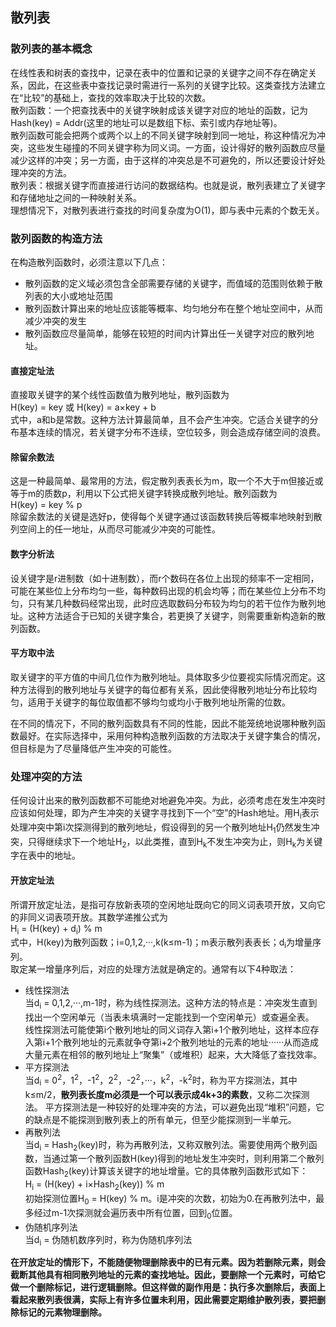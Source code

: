 ## 散列表  
### 散列表的基本概念  
在线性表和树表的查找中，记录在表中的位置和记录的关键字之间不存在确定关系，因此，在这些表中查找记录时需进行一系列的关键字比较。这类查找方法建立在“比较”的基础上，查找的效率取决于比较的次数。  
散列函数：一个把查找表中的关键字映射成该关键字对应的地址的函数，记为Hash(key) = Addr(这里的地址可以是数组下标、索引或内存地址等)。  
散列函数可能会把两个或两个以上的不同关键字映射到同一地址，称这种情况为冲突，这些发生碰撞的不同关键字称为同义词。一方面，设计得好的散列函数应尽量减少这样的冲突；另一方面，由于这样的冲突总是不可避免的，所以还要设计好处理冲突的方法。  
散列表：根据关键字而直接进行访问的数据结构。也就是说，散列表建立了关键字和存储地址之间的一种映射关系。  
理想情况下，对散列表进行查找的时间复杂度为O(1)，即与表中元素的个数无关。  

### 散列函数的构造方法  
在构造散列函数时，必须注意以下几点：  
+ 散列函数的定义域必须包含全部需要存储的关键字，而值域的范围则依赖于散列表的大小或地址范围  
+ 散列函数计算出来的地址应该能等概率、均匀地分布在整个地址空间中，从而减少冲突的发生  
+ 散列函数应尽量简单，能够在较短的时间内计算出任一关键字对应的散列地址。  

#### 直接定址法  
直接取关键字的某个线性函数值为散列地址，散列函数为  
H(key) = key 或 H(key) = a×key + b  
式中，a和b是常数。这种方法计算最简单，且不会产生冲突。它适合关键字的分布基本连续的情况，若关键字分布不连续，空位较多，则会造成存储空间的浪费。  

#### 除留余数法  
这是一种最简单、最常用的方法，假定散列表表长为m，取一个不大于m但接近或等于m的质数p，利用以下公式把关键字转换成散列地址。散列函数为  
H(key) = key % p  
除留余数法的关键是选好p，使得每个关键字通过该函数转换后等概率地映射到散列空间上的任一地址，从而尽可能减少冲突的可能性。  

#### 数字分析法  
设关键字是r进制数（如十进制数），而r个数码在各位上出现的频率不一定相同，可能在某些位上分布均匀一些，每种数码出现的机会均等；而在某些位上分布不均匀，只有某几种数码经常出现，此时应选取数码分布较为均匀的若干位作为散列地址。这种方法适合于已知的关键字集合，若更换了关键字，则需要重新构造新的散列函数。  

#### 平方取中法  
取关键字的平方值的中间几位作为散列地址。具体取多少位要视实际情况而定。这种方法得到的散列地址与关键字的每位都有关系，因此使得散列地址分布比较均匀，适用于关键字的每位取值都不够均匀或均小于散列地址所需的位数。  

在不同的情况下，不同的散列函数具有不同的性能，因此不能笼统地说哪种散列函数最好。在实际选择中，采用何种构造散列函数的方法取决于关键字集合的情况，但目标是为了尽量降低产生冲突的可能性。  

### 处理冲突的方法  
任何设计出来的散列函数都不可能绝对地避免冲突。为此，必须考虑在发生冲突时应该如何处理，即为产生冲突的关键字寻找到下一个“空”的Hash地址。用H<sub>i</sub>表示处理冲突中第i次探测得到的散列地址，假设得到的另一个散列地址H<sub>1</sub>仍然发生冲突，只得继续求下一个地址H<sub>2</sub>，以此类推，直到H<sub>k</sub>不发生冲突为止，则H<sub>k</sub>为关键字在表中的地址。  

#### 开放定址法  
所谓开放定址法，是指可存放新表项的空闲地址既向它的同义词表项开放，又向它的非同义词表项开放。其数学递推公式为  
H<sub>i</sub> = (H(key) + d<sub>i</sub>) % m  
式中，H(key)为散列函数；i=0,1,2,···,k(k≤m-1)；m表示散列表表长；d<sub>i</sub>为增量序列。  
取定某一增量序列后，对应的处理方法就是确定的。通常有以下4种取法：  
+ 线性探测法  
  当d<sub>i</sub> = 0,1,2,···,m-1时，称为线性探测法。这种方法的特点是：冲突发生直到找出一个空闲单元（当表未填满时一定能找到一个空闲单元）或查遍全表。  
  线性探测法可能使第i个散列地址的同义词存入第i+1个散列地址，这样本应存入第i+1个散列地址的元素就争夺第i+2个散列地址的元素的地址······从而造成大量元素在相邻的散列地址上“聚集”（或堆积）起来，大大降低了查找效率。  
+ 平方探测法  
  当d<sub>i</sub> = 0<sup>2</sup>，1<sup>2</sup>，-1<sup>2</sup>，2<sup>2</sup>，-2<sup>2</sup>，···，k<sup>2</sup>，-k<sup>2</sup>时，称为平方探测法，其中k≤m/2，**散列表长度m必须是一个可以表示成4k+3的素数**，又称二次探测法。 
  平方探测法是一种较好的处理冲突的方法，可以避免出现“堆积”问题，它的缺点是不能探测到散列表上的所有单元，但至少能探测到一半单元。  
+ 再散列法  
  当d<sub>i</sub> = Hash<sub>2</sub>(key)时，称为再散列法，又称双散列法。需要使用两个散列函数，当通过第一个散列函数H(key)得到的地址发生冲突时，则利用第二个散列函数Hash<sub>2</sub>(key)计算该关键字的地址增量。它的具体散列函数形式如下：  
  H<sub>i</sub> = (H(key) + i×Hash<sub>2</sub>(key)) % m  
  初始探测位置H<sub>0</sub> = H(key) % m。i是冲突的次数，初始为0.在再散列法中，最多经过m-1次探测就会遍历表中所有位置，回到<sub>0</sub>位置。  
+ 伪随机序列法  
  当d<sub>i</sub> = 伪随机数序列时，称为伪随机序列法  

**在开放定址的情形下，不能随便物理删除表中的已有元素。因为若删除元素，则会截断其他具有相同散列地址的元素的查找地址。因此，要删除一个元素时，可给它做一个删除标记，进行逻辑删除。但这样做的副作用是：执行多次删除后，表面上看起来散列表很满，实际上有许多位置未利用，因此需要定期维护散列表，要把删除标记的元素物理删除。**  

